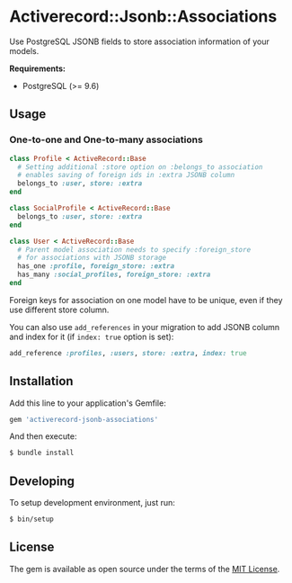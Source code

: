 # Activerecord::Jsonb::Associations

Use PostgreSQL JSONB fields to store association information of your models.

**Requirements:**

- PostgreSQL (>= 9.6)

## Usage

### One-to-one and One-to-many associations

```ruby
class Profile < ActiveRecord::Base
  # Setting additional :store option on :belongs_to association
  # enables saving of foreign ids in :extra JSONB column 
  belongs_to :user, store: :extra
end

class SocialProfile < ActiveRecord::Base
  belongs_to :user, store: :extra
end

class User < ActiveRecord::Base
  # Parent model association needs to specify :foreign_store
  # for associations with JSONB storage
  has_one :profile, foreign_store: :extra
  has_many :social_profiles, foreign_store: :extra
end
```

Foreign keys for association on one model have to be unique, even if they use different store column.

You can also use `add_references` in your migration to add JSONB column and index for it (if `index: true` option is set):

```ruby
add_reference :profiles, :users, store: :extra, index: true
```

## Installation

Add this line to your application's Gemfile:

```ruby
gem 'activerecord-jsonb-associations'
```

And then execute:

```bash
$ bundle install
```

## Developing

To setup development environment, just run:

```bash
$ bin/setup
```

## License
The gem is available as open source under the terms of the [MIT License](http://opensource.org/licenses/MIT).
